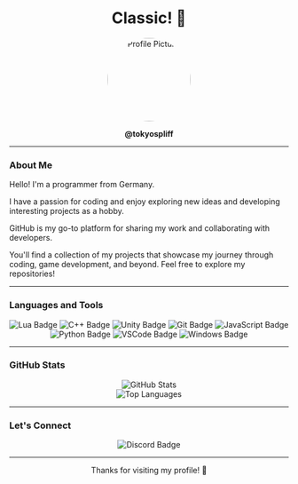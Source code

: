 <h1 align="center">Classic! 👋</h1>

<p align="center">
  <img src="https://avatars.githubusercontent.com/u/169314632?v=4" alt="Profile Picture" width="150" style="border-radius: 50%;">
</p>

<p align="center">
  <strong>@tokyospliff</strong>
</p>

---

### **About Me**

Hello! I'm a programmer from Germany.

I have a passion for coding and enjoy exploring new ideas and developing interesting projects as a hobby.

GitHub is my go-to platform for sharing my work and collaborating with developers.

You'll find a collection of my projects that showcase my journey through coding, game development, and beyond. Feel free to explore my repositories!

---

### **Languages and Tools**

<p align="center">
  <img src="https://img.shields.io/badge/Lua-2C2D72?style=for-the-badge&logo=lua&logoColor=white" alt="Lua Badge">
  <img src="https://img.shields.io/badge/C++-00599C?style=for-the-badge&logo=c%2B%2B&logoColor=white" alt="C++ Badge">
  <img src="https://img.shields.io/badge/Unity-100000?style=for-the-badge&logo=unity&logoColor=white" alt="Unity Badge">
  <img src="https://img.shields.io/badge/Git-F05032?style=for-the-badge&logo=git&logoColor=white" alt="Git Badge">
  <img src="https://img.shields.io/badge/JavaScript-F7DF1E?style=for-the-badge&logo=javascript&logoColor=black" alt="JavaScript Badge">
  <img src="https://img.shields.io/badge/Python-3776AB?style=for-the-badge&logo=python&logoColor=white" alt="Python Badge">
  <img src="https://img.shields.io/badge/Visual_Studio_Code-007ACC?style=for-the-badge&logo=visual-studio-code&logoColor=white" alt="VSCode Badge">
  <img src="https://img.shields.io/badge/Windows-0078D6?style=for-the-badge&logo=windows&logoColor=white" alt="Windows Badge">
</p>

---

### **GitHub Stats**

<p align="center">
  <img src="https://github-readme-stats.vercel.app/api?username=tokyospliff&show_icons=true&theme=radical" alt="GitHub Stats">
  <br>
  <img src="https://github-readme-stats.vercel.app/api/top-langs/?username=tokyospliff&layout=compact&theme=radical" alt="Top Languages">
</p>

---

### **Let's Connect**

<p align="center">
<p align="center">
  <img src="https://img.shields.io/badge/Discord-Classic%231337-7289DA?style=for-the-badge&logo=discord&logoColor=white" alt="Discord Badge">
</p>
  </a>
</p>

---

<p align="center">
  Thanks for visiting my profile! 🚀
</p>
